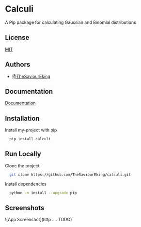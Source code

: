 # Calculi

A Pip package for calculating Gaussian and Binomial distributions 

## License

[MIT](https://choosealicense.com/licenses/mit/)


## Authors

- [@TheSaviourEking](https://www.github.com/TheSaviourEking)


## Documentation

[Documentation](#TODO)


## Installation

Install my-project with pip

```bash
  pip install calculi
```
    
## Run Locally

Clone the project

```bash
  git clone https://github.com/TheSaviourEking/calculi.git
```

Install dependencies

```bash
  python -m install --upgrade pip
```


## Screenshots

![App Screenshot](http .... TODO)

